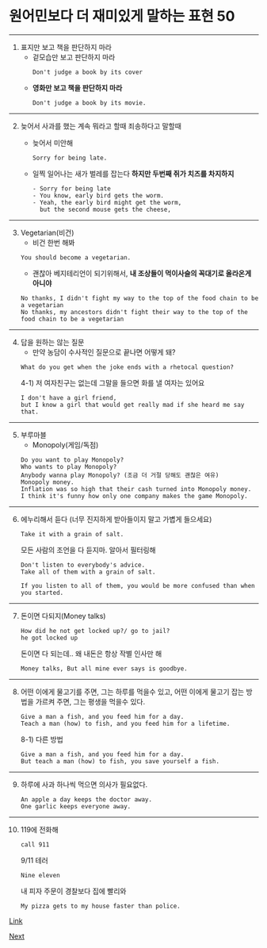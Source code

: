 # 원어민보다 더 재미있게 말하는 표현 50

------------
1) 표지만 보고 책을 판단하지 마라
   - 겉모습만 보고 판단하지 마라
     ```
     Don't judge a book by its cover
     ```
    - **영화만 보고 책을 판단하지 마라**
      ```
      Don't judge a book by its movie.
      ```

---

2) 늦어서 사과를 했는 계속 뭐라고 할때 죄송하다고 말할때
    - 늦어서 미안해
      ```
      Sorry for being late.
      ```

    - 일찍 일어나는 새가 벌레를 잡는다 **하지만 두번째 쥐가 치즈를 차지하지**
      ```
      - Sorry for being late
      - You know, early bird gets the worm.
      - Yeah, the early bird might get the worm,
        but the second mouse gets the cheese,
      ```

---

3) Vegetarian(비건)
    - 비건 한번 해봐
    ```
    You should become a vegetarian.
    ```
    - 괜찮아 베지테리언이 되기위해서, **내 조상들이 먹이사슬의 꼭대기로 올라온게 아니야**
    ```
    No thanks, I didn't fight my way to the top of the food chain to be a vegetarian
    No thanks, my ancestors didn't fight their way to the top of the food chain to be a vegetarian
    ```
---

4) 답을 원하는 않는 질문
    - 만약 농담이 수사적인 질문으로 끝나면 어떻게 돼?
    ```
    What do you get when the joke ends with a rhetocal question?
    ```
   4-1) 저 여자친구는 없는데 그말을 들으면 화를 낼 여자는 있어요
     ```
     I don't have a girl friend, 
     but I know a girl that would get really mad if she heard me say that.
     ```
---

5) 부루마블
    - Monopoly(게임/독점)
    ```
    Do you want to play Monopoly?
    Who wants to play Monopoly?
    Anybody wanna play Monopoly? (조금 더 거절 당해도 괜찮은 여유)
    Monopoly money.
    Inflation was so high that their cash turned into Monopoly money.
    I think it's funny how only one company makes the game Monopoly.
    ```
---

6) 에누리해서 듣다 (너무 진지하게 받아들이지 말고 가볍게 들으세요)
    ```
    Take it with a grain of salt.
    ```
    모든 사람의 조언을 다 듣지마. 알아서 필터링해
    ```
    Don't listen to everybody's advice.
    Take all of them with a grain of salt.
    ```
    ```
    If you listen to all of them, you would be more confused than when you started.
    ```
---
7) 돈이면 다되지(Money talks)
    ```
    How did he not get locked up?/ go to jail?
    he got locked up
    ```
    돈이면 다 되는데.. 왜 내돈은 항상 작별 인사만 해
    ```
    Money talks, But all mine ever says is goodbye.
    ```
---
8) 어떤 이에게 물고기를 주면, 그는 하루를 먹을수 있고,
    어떤 이에게 물고기 잡는 방법을 가르켜 주면, 그는 평생을 먹을수 있다.
    ```
    Give a man a fish, and you feed him for a day.
    Teach a man (how) to fish, and you feed him for a lifetime.
    ```
   8-1) 다른 방법
      ```
      Give a man a fish, and you feed him for a day.
      But teach a man (how) to fish, you save yourself a fish.
      ```
---

9) 하루에 사과 하나씩 먹으면 의사가 필요없다.
   ```
   An apple a day keeps the doctor away.
   One garlic keeps everyone away.
   ```
---

10) 119에 전화해
      ``` 
      call 911
      ```
      9/11 테러
      ```
      Nine eleven
      ```
      내 피자 주문이 경찰보다 집에 빨리와
      ```
      My pizza gets to my house faster than police.
      ```
 
 
[Link](https://www.youtube.com/watch?v=9fZrUe07nQ4)

[Next](./7.end_up.md)
 



